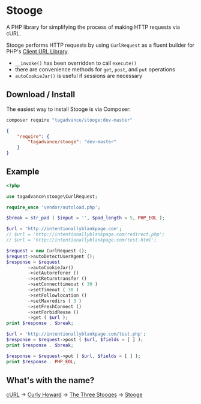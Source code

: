 # Stooge
A PHP library for simplifying the process of making HTTP requests via cURL.

Stooge performs HTTP requests by using `CurlRequest` as a fluent builder for PHP's [Client URL Library](http://php.net/manual/en/book.curl.php).
* `__invoke()` has been overridden to call `execute()`
* there are convenience methods for `get`, `post`, and `put` operations
* `autoCookieJar()` is useful if sessions are necessary

## Download / Install
The easiest way to install Stooge is via Composer:
```bash
composer require "tagadvance/stooge:dev-master"
```
```json
{
    "require": {
        "tagadvance/stooge": "dev-master"
    }
}
```

## Example
```php
<?php

use tagadvance\stooge\CurlRequest;

require_once 'vendor/autoload.php';

$break = str_pad ( $input = '', $pad_length = 5, PHP_EOL );

$url = 'http://intentionallyblankpage.com';
// $url = 'http://intentionallyblankpage.com/redirect.php';
// $url = 'http://intentionallyblankpage.com/test.html';

$request = new CurlRequest ();
$request->autoDetectUserAgent ();
$response = $request
		->autoCookieJar()
		->setAutoreferer ()
		->setReturntransfer ()
		->setConnecttimeout ( 30 )
		->setTimeout ( 30 )
		->setFollowlocation ()
		->setMaxredirs ( 3 )
		->setFreshConnect ()
		->setForbidReuse ()
		->get ( $url );
print $response . $break;

$url = 'http://intentionallyblankpage.com/test.php';
$response = $request->post ( $url, $fields = [ ] );
print $response . $break;

$response = $request->put ( $url, $fields = [ ] );
print $response . PHP_EOL;
```

## What's with the name?
[cURL](https://curl.haxx.se/) -> [Curly Howard](https://en.wikipedia.org/wiki/Curly_Howard) -> [The Three Stooges](https://en.wikipedia.org/wiki/The_Three_Stooges) -> [Stooge](https://github.com/tagadvance/Stooge)